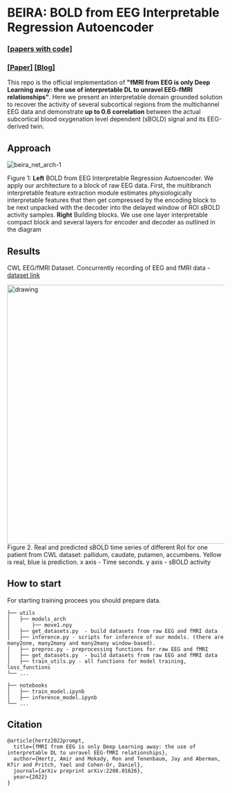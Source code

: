 # BEIRA: BOLD from EEG Interpretable Regression Autoencoder
### [[papers with code]](https://prompt-to-prompt.github.io/ptp_files/Prompt-to-Prompt_preprint.pdf)

### [[Paper]](https://prompt-to-prompt.github.io/ptp_files/Prompt-to-Prompt_preprint.pdf) [[Blog]](https://prompt-to-prompt.github.io/ptp_files/Prompt-to-Prompt_preprint.pdf)



This repo is the official implementation of **"fMRI from EEG is only Deep Learning away: the use of interpretable DL to unravel EEG-fMRI relationships"**.
Here we present an interpretable domain grounded solution to recover the activity of several subcortical regions from the multichannel EEG data and demonstrate **up to
0.6 correlation** between the actual subcortical blood oxygenation level dependent (sBOLD) signal and its EEG-derived twin.







## Approach
![beira_net_arch-1](https://user-images.githubusercontent.com/55140479/197827587-8053d18a-193c-4795-9f0c-0b8fbb3505fe.png)


Figure 1: **Left** BOLD from EEG Interpretable Regression Autoencoder. We apply our architecture to a block of raw EEG data. First, the multibranch interpretable feature extraction module estimates physiologically interpretable features that then get compressed by the encoding block to be next unpacked with the decoder into the delayed window of ROI sBOLD activity samples. **Right** Building blocks. We use one layer interpretable compact block and several layers for encoder
and decoder as outlined in the diagram


## Results
CWL EEG/fMRI Dataset. Concurrently recording of EEG and fMRI data - [dataset link](https://paperswithcode.com/dataset/cwl-eeg-fmri-data-set)


<!-- ![ts_best_plots-1](https://user-images.githubusercontent.com/55140479/197828892-6b4993a7-9baa-4462-87d6-516f85d93dad.png) -->
<img src="https://user-images.githubusercontent.com/55140479/197828892-6b4993a7-9baa-4462-87d6-516f85d93dad.png" alt="drawing" width="600"/>
Figure 2. Real and predicted sBOLD time series of different RoI for one patient from CWL dataset: pallidum, caudate, putamen, accumbens. Yellow is real, blue is prediction. x axis - Time seconds. y axis - sBOLD activity


## How to start
For starting training procees you should prepare data.

    ├── utils 
    │   ├── models_arch
    │       ├── move1.npy
    │   ├── get_datasets.py  - build datasets from raw EEG and fMRI data    
    │   ├── inference.py - scripts for inference of our models. (there are many2one, many2many and many2many window-based).
    │   ├── preproc.py - preprocessing functions for raw EEG and fMRI  
    │   ├── get_datasets.py  - build datasets from raw EEG and fMRI data 
    │   ├── train_utils.py - all functions for model training, loss_functions
    └── ...

    ├── notebooks 
    │   ├── train_model.ipynb
    │   ├── inference_model.ipynb    
    └── ...



## Citation

```
@article{hertz2022prompt,
  title={fMRI from EEG is only Deep Learning away: the use of interpretable DL to unravel EEG-fMRI relationships},
  author={Hertz, Amir and Mokady, Ron and Tenenbaum, Jay and Aberman, Kfir and Pritch, Yael and Cohen-Or, Daniel},
  journal={arXiv preprint arXiv:2208.01626},
  year={2022}
}
```
